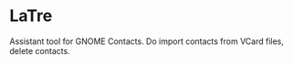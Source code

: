 LaTre
=====

Assistant tool for GNOME Contacts. Do import contacts from VCard files, delete contacts.
